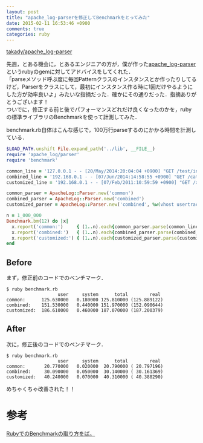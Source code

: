 ```yaml
---
layout: post
title: "apache_log-parserを修正してBenchmarkをとってみた"
date: 2015-02-11 16:53:46 +0900
comments: true
categories: ruby
---
```


[takady/apache_log-parser](https://github.com/takady/apache_log-parser)

先週，とある機会に，とあるエンジニアの方が，僕が作った[apache_log-parser](https://github.com/takady/apache_log-parser)というrubyのgemに対してアドバイスをしてくれた．  
「parseメソッド呼ぶ度に毎回Patternクラスのインスタンスとか作ったりしてるけど，Parserをクラスにして，最初にインスタンス作る時に1回だけやるようにした方が効率良いよ」みたいな指摘だった．確かにその通りだった．指摘ありがとうございます！  
ついでに，修正する前と後でパフォーマンスどれだけ良くなったのかを，rubyの標準ライブラリのBenchmarkを使って計測してみた．  

benchmark.rb自体はこんな感じで，100万行parseするのにかかる時間を計測している．  

```ruby
$LOAD_PATH.unshift File.expand_path('../lib', __FILE__)
require 'apache_log/parser'
require 'benchmark'

common_line = '127.0.0.1 - - [20/May/2014:20:04:04 +0900] "GET /test/indx.html HTTP/1.1" 200 4576'
combined_line = '192.168.0.1 - - [07/Jun/2014:14:58:55 +0900] "GET /category/electronics HTTP/1.1" 200 128 "-" "Mozilla/5.0 (Macintosh; Intel Mac OS X 10.6; rv:9.0.1) Gecko/20100101 Firefox/9.0.1"'
customized_line = '192.168.0.1 - - [07/Feb/2011:10:59:59 +0900] "GET /x/i.cgi/net/0000/ HTTP/1.1" 200 9891 "-" "DoCoMo/2.0 P03B(c500;TB;W24H16)" virtualhost.example.jp "192.0.2.16794832933550" "09011112222333_xx.ezweb.ne.jp" 533593'

common_parser = ApacheLog::Parser.new('common')
combined_parser = ApacheLog::Parser.new('combined')
customized_parser = ApacheLog::Parser.new('combined', %w(vhost usertrack mobileid request_duration))

n = 1_000_000
Benchmark.bm(12) do |x|
  x.report('common:')     { (1..n).each{common_parser.parse(common_line)} }
  x.report('combined:')   { (1..n).each{combined_parser.parse(combined_line)} }
  x.report('customized:') { (1..n).each{customized_parser.parse(customized_line)} }
end
```

## Before
まず，修正前のコードでのベンチマーク．

    $ ruby benchmark.rb
                       user     system      total        real
    common:      125.630000   0.180000 125.810000 (125.889122)
    combined:    151.530000   0.440000 151.970000 (152.090644)
    customized:  186.610000   0.460000 187.070000 (187.200379)

## After
次に，修正後のコードでのベンチマーク．

    $ ruby benchmark.rb
                       user     system      total        real
    common:       20.770000   0.020000  20.790000 ( 20.797196)
    combined:     30.090000   0.050000  30.140000 ( 30.161369)
    customized:   40.240000   0.070000  40.310000 ( 40.388290)


めちゃくちゃ改善された！！

# 参考
[RubyでのBenchmarkの取り方をば。](http://a-newcomer.com/29)
